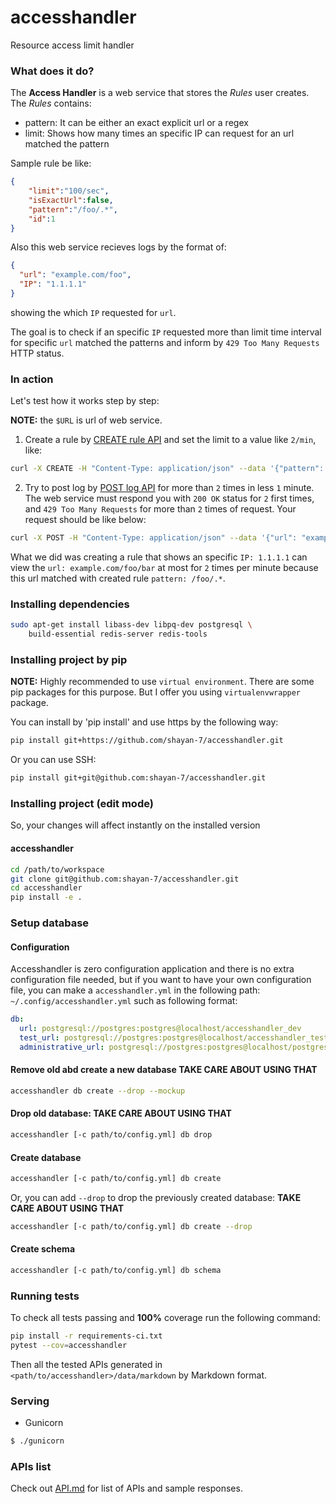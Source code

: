 # accesshandler

Resource access limit handler

### What does it do?

The **Access Handler** is a web service that stores the _Rules_ user creates.
The _Rules_ contains:

- pattern: It can be either an exact explicit url or a regex
- limit: Shows how many times an specific IP can request for an url matched
  the pattern

Sample rule be like:

```json
{
    "limit":"100/sec",
    "isExactUrl":false,
    "pattern":"/foo/.*",
    "id":1
}
```

Also this web service recieves logs by the format of:

```json
{
  "url": "example.com/foo",
  "IP": "1.1.1.1"
}
```

showing the which `IP` requested for `url`.

The goal is to check if an specific `IP` requested more than limit time interval
for specific `url` matched the patterns and inform by `429 Too Many Requests`
HTTP status.

### In action

Let's test how it works step by step:

**NOTE:** the `$URL` is url of web service.

1. Create a rule by [CREATE rule API](API.md#creating-an-rule) and set the 
limit to a value like `2/min`, like:

```bash
curl -X CREATE -H "Content-Type: application/json" --data '{"pattern": "example.com/foo/.*", "limit": "2/min"}' -i -- "$URL/apiv1/rules"
```

2. Try to post log by [POST log API](API.md#post-a-log-to-check-if-passed-the-limit-or-not) 
for more than `2` times in less `1` minute. The web service must respond you 
with `200 OK` status for `2` first times, and `429 Too Many Requests` for more
than `2` times of request. Your request should be like below:

```bash
curl -X POST -H "Content-Type: application/json" --data '{"url": "example.com/foo/bar", "IP": "1.1.1.1"}' -i -- "$URL/apiv1/logs?"
```

What we did was creating a rule that shows an specific `IP: 1.1.1.1` can view the 
`url: example.com/foo/bar` at most for `2` times per minute because this url 
matched with created rule `pattern: /foo/.*`.


### Installing dependencies

```bash
sudo apt-get install libass-dev libpq-dev postgresql \
    build-essential redis-server redis-tools
```

### Installing project by pip

**NOTE:** Highly recommended to use `virtual environment`. There are some pip
packages for this purpose. But I offer you using `virtualenvwrapper` package.

You can install by 'pip install' and use https by the following way:

```bash
pip install git+https://github.com/shayan-7/accesshandler.git
```

Or you can use SSH:

```bash
pip install git+git@github.com:shayan-7/accesshandler.git
```

### Installing project (edit mode)

So, your changes will affect instantly on the installed version

#### accesshandler

```bash
cd /path/to/workspace
git clone git@github.com:shayan-7/accesshandler.git
cd accesshandler
pip install -e .
```

### Setup database

#### Configuration

Accesshandler is zero configuration application and there is no extra
configuration file needed, but if you want to have your own
configuration file, you can make a `accesshandler.yml` in the following
path: `~/.config/accesshandler.yml` such as following format:

```yml
db:
  url: postgresql://postgres:postgres@localhost/accesshandler_dev
  test_url: postgresql://postgres:postgres@localhost/accesshandler_test
  administrative_url: postgresql://postgres:postgres@localhost/postgres
```

#### Remove old abd create a new database **TAKE CARE ABOUT USING THAT**

```bash
accesshandler db create --drop --mockup
```

#### Drop old database: **TAKE CARE ABOUT USING THAT**

```bash
accesshandler [-c path/to/config.yml] db drop
```

#### Create database

```bash
accesshandler [-c path/to/config.yml] db create
```

Or, you can add `--drop` to drop the previously created database: **TAKE CARE ABOUT USING THAT**

```bash
accesshandler [-c path/to/config.yml] db create --drop
```

#### Create schema

```bash
accesshandler [-c path/to/config.yml] db schema
```

### Running tests

To check all tests passing and **100%** coverage run the following command:

```bash
pip install -r requirements-ci.txt
pytest --cov=accesshandler
```

Then all the tested APIs generated in `<path/to/accesshandler>/data/markdown`
by Markdown format.

### Serving

- Gunicorn

```bash
$ ./gunicorn
```

### APIs list

Check out [API.md](API.md) for list of APIs and sample responses.
